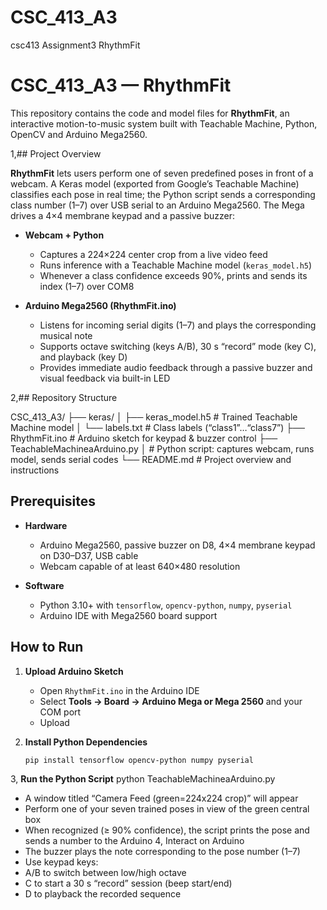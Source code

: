 # CSC_413_A3
csc413 Assignment3 RhythmFit
# CSC_413_A3 — RhythmFit

This repository contains the code and model files for **RhythmFit**, an interactive motion-to-music system built with Teachable Machine, Python, OpenCV and Arduino Mega2560.

1,## Project Overview

**RhythmFit** lets users perform one of seven predefined poses in front of a webcam. A Keras model (exported from Google’s Teachable Machine) classifies each pose in real time; the Python script sends a corresponding class number (1–7) over USB serial to an Arduino Mega2560. The Mega drives a 4×4 membrane keypad and a passive buzzer:

- **Webcam + Python**  
  - Captures a 224×224 center crop from a live video feed  
  - Runs inference with a Teachable Machine model (`keras_model.h5`)  
  - Whenever a class confidence exceeds 90%, prints and sends its index (1–7) over COM8

- **Arduino Mega2560 (RhythmFit.ino)**  
  - Listens for incoming serial digits (1–7) and plays the corresponding musical note  
  - Supports octave switching (keys A/B), 30 s “record” mode (key C), and playback (key D)  
  - Provides immediate audio feedback through a passive buzzer and visual feedback via built-in LED
 

2,## Repository Structure

CSC_413_A3/
├── keras/
│ ├── keras_model.h5 # Trained Teachable Machine model
│ └── labels.txt # Class labels (“class1”…“class7”)
├── RhythmFit.ino # Arduino sketch for keypad & buzzer control
├── TeachableMachineaArduino.py
│ # Python script: captures webcam, runs model, sends serial codes
└── README.md # Project overview and instructions


## Prerequisites

- **Hardware**  
  - Arduino Mega2560, passive buzzer on D8, 4×4 membrane keypad on D30–D37, USB cable  
  - Webcam capable of at least 640×480 resolution  

- **Software**  
  - Python 3.10+ with `tensorflow`, `opencv-python`, `numpy`, `pyserial`  
  - Arduino IDE with Mega2560 board support  

## How to Run

1. **Upload Arduino Sketch**  
   - Open `RhythmFit.ino` in the Arduino IDE  
   - Select **Tools → Board → Arduino Mega or Mega 2560** and your COM port  
   - Upload  

2. **Install Python Dependencies**  
   ```bash
   pip install tensorflow opencv-python numpy pyserial
   
3, **Run the Python Script**
  python TeachableMachineaArduino.py
  - A window titled “Camera Feed (green=224x224 crop)” will appear
  - Perform one of your seven trained poses in view of the green central box
  - When recognized (≥ 90% confidence), the script prints the pose and sends a number to the Arduino
4, Interact on Arduino
- The buzzer plays the note corresponding to the pose number (1–7)
- Use keypad keys:
- A/B to switch between low/high octave
- C to start a 30 s “record” session (beep start/end)
- D to playback the recorded sequence
